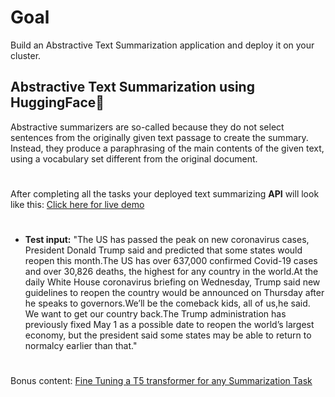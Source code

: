 # Goal
Build an Abstractive Text Summarization application and deploy it on your cluster.

## Abstractive Text Summarization using HuggingFace🤗

Abstractive summarizers are so-called because they do not select sentences from the originally given text passage to create the summary. Instead, they produce a paraphrasing of the main contents of the given text, using a vocabulary set different from the original document. 
#

After completing all the tasks your deployed text summarizing **API** will look like this: [Click here for live demo](http://35.242.170.185/docs)

#

- **Test input:** "The US has passed the peak on new coronavirus cases, President Donald Trump said and predicted that some states would reopen this month.The US has over 637,000 confirmed Covid-19 cases and over 30,826 deaths, the highest for any country in the world.At the daily White House coronavirus briefing on Wednesday, Trump said new guidelines to reopen the country would be announced on Thursday after he speaks to governors.We’ll be the comeback kids, all of us,he said. We want to get our country back.The Trump administration has previously fixed May 1 as a possible date to reopen the world’s largest economy, but the president said some states may be able to return to normalcy earlier than that."

#
Bonus content: [Fine Tuning a T5 transformer for any Summarization Task](https://towardsdatascience.com/simple-abstractive-text-summarization-with-pretrained-t5-text-to-text-transfer-transformer-10f6d602c426)
